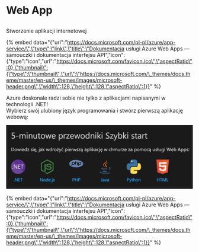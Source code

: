 # Web App

## 

Stworzenie aplikacji internetowej

{% embed data="{\"url\":\"https://docs.microsoft.com/pl-pl/azure/app-service/\",\"type\":\"link\",\"title\":\"Dokumentacja usługi Azure Web Apps — samouczki i dokumentacja interfejsu API\",\"icon\":{\"type\":\"icon\",\"url\":\"https://docs.microsoft.com/favicon.ico\",\"aspectRatio\":0},\"thumbnail\":{\"type\":\"thumbnail\",\"url\":\"https://docs.microsoft.com/\_themes/docs.theme/master/en-us/\_themes/images/microsoft-header.png\",\"width\":128,\"height\":128,\"aspectRatio\":1}}" %}



Azure doskonale radzi sobie nie tylko z aplikacjami napisanymi w technologii .NET!  
Wybierz swój ulubiony język programowania i stwórz pierwszą aplikację webową:

![](.gitbook/assets/image%20%283%29.png)

{% embed data="{\"url\":\"https://docs.microsoft.com/pl-pl/azure/app-service/\",\"type\":\"link\",\"title\":\"Dokumentacja usługi Azure Web Apps — samouczki i dokumentacja interfejsu API\",\"icon\":{\"type\":\"icon\",\"url\":\"https://docs.microsoft.com/favicon.ico\",\"aspectRatio\":0},\"thumbnail\":{\"type\":\"thumbnail\",\"url\":\"https://docs.microsoft.com/\_themes/docs.theme/master/en-us/\_themes/images/microsoft-header.png\",\"width\":128,\"height\":128,\"aspectRatio\":1}}" %}


